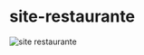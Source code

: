 # site-restaurante
![site restaurante](https://user-images.githubusercontent.com/62407217/147857257-01820da8-37ea-4d2d-94d8-1dfd8b8ed668.png)
